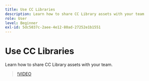 ```yaml
---
title: Use CC Libraries
description: Learn how to share CC Library assets with your team
role: User
level: Beginner
exl-id: 5dc5037c-2aee-4e12-80ad-27252e1b1551
---
```

# Use CC Libraries

Learn how to share CC Library assets with your team.

>[!VIDEO](https://video.tv.adobe.com/v/3420227?quality=12&learn=on&hidetitle=true)
